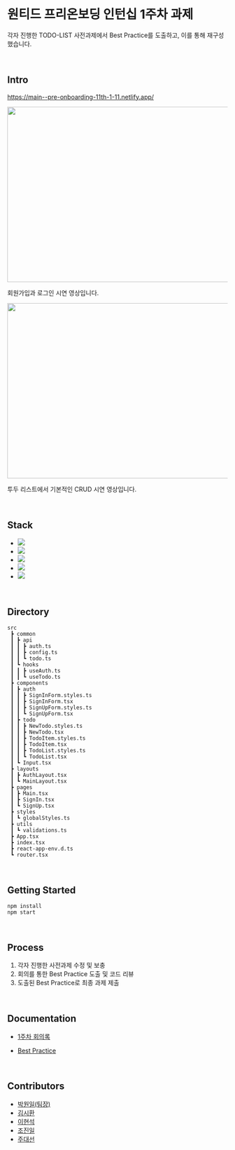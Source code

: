 # 원티드 프리온보딩 인턴십 1주차 과제

각자 진행한 TODO-LIST 사전과제에서 Best Practice를 도출하고, 이를 통해 재구성했습니다.

<br>

## Intro

https://main--pre-onboarding-11th-1-11.netlify.app/

<img src="https://github-production-user-asset-6210df.s3.amazonaws.com/85114315/244940283-5a2bc022-b200-40c0-8ffa-99c37066f9e3.gif" width="700" height="400" />

회원가입과 로그인 시연 영상입니다.

<img src="https://github.com/RumbleBi/wanted-pre-onboarding-frontend/assets/85114315/478cb7f9-cc67-4d64-8475-b9da8c257d0f" width="700" height="400" />

투두 리스트에서 기본적인 CRUD 시연 영상입니다.

<br>

## Stack

- <img src="https://img.shields.io/badge/typescript-3178c6?style=flat-square&logo=typescript&logoColor=black"/>
- <img src="https://img.shields.io/badge/react-61DAFB?style=flat-square&logo=react&logoColor=black"/>
- <img src="https://img.shields.io/badge/axios-5A29E4?style=flat-square&logo=axios&logoColor=black"/>
- <img src="https://img.shields.io/badge/react router dom-CA4245?style=flat-square&logo=React Router&logoColor=black"/>
- <img src="https://img.shields.io/badge/styled components-DB7093?style=flat-square&logo=Styled-Components&logoColor=black"/>

<br>

## Directory

```
src
 ┣ common
 ┃ ┣ api
 ┃ ┃ ┣ auth.ts
 ┃ ┃ ┣ config.ts
 ┃ ┃ ┗ todo.ts
 ┃ ┗ hooks
 ┃ ┃ ┣ useAuth.ts
 ┃ ┃ ┗ useTodo.ts
 ┣ components
 ┃ ┣ auth
 ┃ ┃ ┣ SignInForm.styles.ts
 ┃ ┃ ┣ SignInForm.tsx
 ┃ ┃ ┣ SignUpForm.styles.ts
 ┃ ┃ ┗ SignUpForm.tsx
 ┃ ┣ todo
 ┃ ┃ ┣ NewTodo.styles.ts
 ┃ ┃ ┣ NewTodo.tsx
 ┃ ┃ ┣ TodoItem.styles.ts
 ┃ ┃ ┣ TodoItem.tsx
 ┃ ┃ ┣ TodoList.styles.ts
 ┃ ┃ ┗ TodoList.tsx
 ┃ ┗ Input.tsx
 ┣ layouts
 ┃ ┣ AuthLayout.tsx
 ┃ ┗ MainLayout.tsx
 ┣ pages
 ┃ ┣ Main.tsx
 ┃ ┣ SignIn.tsx
 ┃ ┗ SignUp.tsx
 ┣ styles
 ┃ ┗ globalStyles.ts
 ┣ utils
 ┃ ┗ validations.ts
 ┣ App.tsx
 ┣ index.tsx
 ┣ react-app-env.d.ts
 ┗ router.tsx
```

<br>

## Getting Started

```
npm install
npm start
```

<br>

## Process

1. 각자 진행한 사전과제 수정 및 보충
2. 회의를 통한 Best Practice 도출 및 코드 리뷰
3. 도출된 Best Practice로 최종 과제 제출

<br>

## Documentation

- [1주차 회의록](https://lean-mahogany-686.notion.site/1-4bb57fa33bc84686a5335df2955b9004)

- [Best Practice](https://www.notion.so/Best-Practice-3800e1da45fa4e4f8bdb90c4a4a79d97)

<br>

## Contributors

- [박원일(팀장)](https://github.com/WONILLISM)
- [김시환](https://github.com/htogether7)
- [이현석](https://github.com/BrightSton)
- [조진일](https://github.com/RumbleBi)
- [주대선](https://github.com/eosun77)
